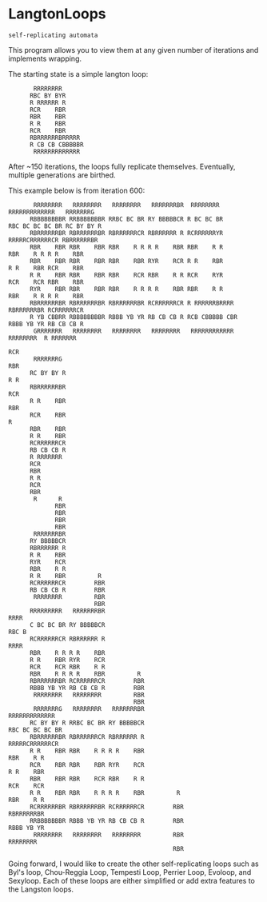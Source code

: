 # LangtonLoops
`self-replicating automata`

This program allows you to view them at any given number of iterations and implements wrapping. 


The starting state is a simple langton loop:


           RRRRRRRR                                                            
          RBC BY BYR                          
          R RRRRRR R                         
          RCR    RBR                
          RBR    RBR                    
          R R    RBR                       
          RCR    RBR         
          RBRRRRRRBRRRRR      
          R CB CB CBBBBBR       
           RRRRRRRRRRRRR      


After ~150 iterations, the loops fully replicate themselves. Eventually, multiple generations are birthed. 


This example below is from iteration 600:

           RRRRRRRR   RRRRRRRR   RRRRRRRR   RRRRRRRBR  RRRRRRRR                                                 RRRRRRRRRRRRR   RRRRRRRG  
          RBBBBBBBBR RRBBBBBBBR RRBC BC BR RY BBBBBCR R BC BC BR                                               RBC BC BC BC BR RC BY BY R 
          RBRRRRRRBR RBRRRRRRBR RBRRRRRRCR RBRRRRRR R RCRRRRRRYR                                                RRRRRCRRRRRRCR RBRRRRRRBR 
          RBR    RBR RBR    RBR RBR    R R R R    RBR RBR    R R                                                    RBR    R R R R    RBR 
          RBR    RBR RBR    RBR RBR    RBR RYR    RCR R R    RBR                                                    R R    RBR RCR    RBR 
          R R    RBR RBR    RBR RBR    RCR RBR    R R RCR    RYR                                                    RCR    RCR RBR    RBR 
          RYR    RBR RBR    RBR RBR    R R R R    RBR RBR    R R                                                    RBR    R R R R    RBR 
          RBRRRRRRBR RBRRRRRRBR RBRRRRRRBR RCRRRRRRCR R RRRRRRBRRRR                                                 RBRRRRRRBR RCRRRRRRCR 
          R YB CBBRR RBBBBBBBBR RBBB YB YR RB CB CB R RCB CBBBBB CBR                                                RBBB YB YR RB CB CB R 
           GRRRRRRR   RRRRRRRR   RRRRRRRR   RRRRRRRR   RRRRRRRRRRRR                                                  RRRRRRRR  R RRRRRRR  
                                                                                                                               RCR        
           RRRRRRRG                                                                                                            RBR        
          RC BY BY R                                                                                                           R R        
          RBRRRRRRBR                                                                                                           RCR        
          R R    RBR                                                                                                           RBR        
          RCR    RBR                                                                                                            R         
          RBR    RBR                                                                                                                      
          R R    RBR                                                                                                                      
          RCRRRRRRCR                                                                                                                      
          RB CB CB R                                                                                                                      
          R RRRRRRR                                                                                                                       
          RCR                                                                                                                             
          RBR                                                                                                                             
          R R                                                                                                                             
          RCR                                                                                                                             
          RBR                                                                                                                             
           R      R                                                                                                                       
                 RBR                                                                                                                      
                 RBR                                                                                                                      
                 RBR                                                                                                                      
                 RBR                                                                                                                      
           RRRRRRRBR                                                                                                                      
          RY BBBBBCR                                                                                                                      
          RBRRRRRR R                                                                                                                      
          R R    RBR                                                                                                                      
          RYR    RCR                                                                                                                      
          RBR    R R                                                                                                                      
          R R    RBR         R                                                                                                            
          RCRRRRRRCR        RBR                                                                                                           
          RB CB CB R        RBR                                                                                                           
           RRRRRRRR         RBR                                                                                                           
                            RBR                                                                                                           
          RRRRRRRRR   RRRRRRRBR                                                                                                       RRRR
          C BC BC BR RY BBBBBCR                                                                                                      RBC B
          RCRRRRRRCR RBRRRRRR R                                                                                                       RRRR
          RBR    R R R R    RBR                                                                                                           
          R R    RBR RYR    RCR                                                                                                           
          RCR    RCR RBR    R R                                                                                                           
          RBR    R R R R    RBR         R                                                                                                 
          RBRRRRRRBR RCRRRRRRCR        RBR                                                                                                
          RBBB YB YR RB CB CB R        RBR                                                                                                
           RRRRRRRR   RRRRRRRR         RBR                                                                                                
                                       RBR                                                                                                
           RRRRRRRG   RRRRRRRR   RRRRRRRBR                                                                                 RRRRRRRRRRRRR  
          RC BY BY R RRBC BC BR RY BBBBBCR                                                                                RBC BC BC BC BR 
          RBRRRRRRBR RBRRRRRRCR RBRRRRRR R                                                                                 RRRRRCRRRRRRCR 
          R R    RBR RBR    R R R R    RBR                                                                                     RBR    R R 
          RCR    RBR RBR    RBR RYR    RCR                                                                                     R R    RBR 
          RBR    RBR RBR    RCR RBR    R R                                                                                     RCR    RCR 
          R R    RBR RBR    R R R R    RBR         R                                                                           RBR    R R 
          RCRRRRRRBR RBRRRRRRBR RCRRRRRRCR        RBR                                                                          RBRRRRRRBR 
          RRBBBBBBBR RBBB YB YR RB CB CB R        RBR                                                                          RBBB YB YR 
           RRRRRRRR   RRRRRRRR   RRRRRRRR         RBR                                                                           RRRRRRRR  
                                                  RBR                                                                                     

Going forward, I would like to create the other self-replicating loops such as Byl's loop, Chou-Reggia Loop, Tempesti Loop, Perrier Loop, Evoloop, and Sexyloop. Each of these loops are either simplified or add extra features to the Langston loops.
